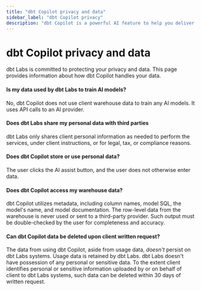 ```yaml
--- 
title: "dbt Copilot privacy and data" 
sidebar_label: "dbt Copilot privacy" 
description: "dbt Copilot is a powerful AI feature to help you deliver data that works." 
---
```


# dbt Copilot privacy and data <Lifecycle status='beta'/>

dbt Labs is committed to protecting your privacy and data. This page provides information about how dbt Copilot handles your data.

#### Is my data used by dbt Labs to train AI models?
  
No, dbt Copilot does not use client warehouse data to train any AI models. It uses API calls to an AI provider.

#### Does dbt Labs share my personal data with third parties

dbt Labs only shares client personal information as needed to perform the services, under client instructions, or for legal, tax, or compliance reasons.

#### Does dbt Copilot store or use personal data?

The user clicks the AI assist button, and the user does not otherwise enter data. 

#### Does dbt Copilot access my warehouse data?

dbt Copilot utilizes metadata, including column names, model SQL, the model's name, and model documentation. The row-level data from the warehouse is never used or sent to a third-party provider. Such output must be double-checked by the user for completeness and accuracy.

#### Can dbt Copilot data be deleted upon client written request?

The data from using dbt Copilot, aside from usage data, _doesn't_ persist on dbt Labs systems. Usage data is retained by dbt Labs. dbt Labs doesn't have possession of any personal or sensitive data. To the extent client identifies personal or sensitive information uploaded by or on behalf of client to dbt Labs systems, such data can be deleted within 30 days of written request.

